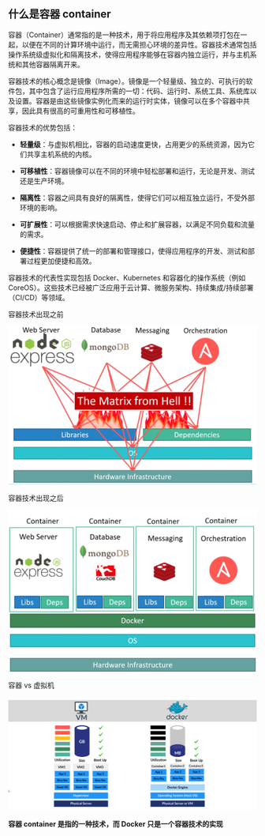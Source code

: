 ## 什么是容器 container
容器（Container）通常指的是一种技术，用于将应用程序及其依赖项打包在一起，以便在不同的计算环境中运行，而无需担心环境的差异性。容器技术通常包括操作系统级虚拟化和隔离技术，使得应用程序能够在容器内独立运行，并与主机系统和其他容器隔离开来。

容器技术的核心概念是镜像（Image）。镜像是一个轻量级、独立的、可执行的软件包，其中包含了运行应用程序所需的一切：代码、运行时、系统工具、系统库以及设置。容器是由这些镜像实例化而来的运行时实体，镜像可以在多个容器中共享，因此具有很高的可重用性和可移植性。

容器技术的优势包括：
- **轻量级**：与虚拟机相比，容器的启动速度更快，占用更少的系统资源，因为它们共享主机系统的内核。

- **可移植性**：容器镜像可以在不同的环境中轻松部署和运行，无论是开发、测试还是生产环境。

- **隔离性**：容器之间具有良好的隔离性，使得它们可以相互独立运行，不受外部环境的影响。

- **可扩展性**：可以根据需求快速启动、停止和扩展容器，以满足不同负载和流量的需求。

- **便捷性**：容器提供了统一的部署和管理接口，使得应用程序的开发、测试和部署过程更加便捷和高效。

容器技术的代表性实现包括 Docker、Kubernetes 和容器化的操作系统（例如 CoreOS）。这些技术已经被广泛应用于云计算、微服务架构、持续集成/持续部署（CI/CD）等领域。


容器技术出现之前

![](img/why_container_1.webp)

容器技术出现之后

![](img/why_container_2.webp)

容器 vs 虚拟机

![](img/container_vs_vm.webp)


**容器 container 是指的一种技术，而 Docker 只是一个容器技术的实现**